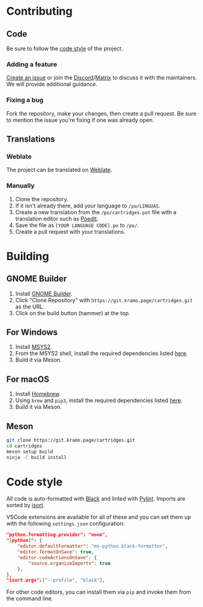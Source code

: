 # Contributing

## Code

Be sure to follow the [code style](#code-style) of the project.

### Adding a feature
[Create an issue](https://git.kramo.page/cartridges/issues/new) or join the [Discord](https://discord.gg/4KSFh3AmQR)/[Matrix](https://matrix.to/#/#cartridges:matrix.org) to discuss it with the maintainers. We will provide additional guidance.

### Fixing a bug
Fork the repository, make your changes, then create a pull request. Be sure to mention the issue you're fixing if one was already open.

## Translations
### Weblate
The project can be translated on [Weblate](https://hosted.weblate.org/engage/cartridges/).

### Manually
1. Clone the repository.
2. If it isn't already there, add your language to `/po/LINGUAS`.
3. Create a new translation from the `/po/cartridges.pot` file with a translation editor such as [Poedit](https://poedit.net/).
4. Save the file as `[YOUR LANGUAGE CODE].po` to `/po/`.
5. Create a pull request with your translations.

# Building

## GNOME Builder
1. Install [GNOME Builder](https://flathub.org/apps/org.gnome.Builder).
2. Click "Clone Repository" with `https://git.kramo.page/cartridges.git` as the URL.
3. Click on the build button (hammer) at the top.

## For Windows
1. Install [MSYS2](https://www.msys2.org/).
2. From the MSYS2 shell, install the required dependencies listed [here](https://github.com/kra-mo/cartridges/blob/main/.github/workflows/ci.yml).
3. Build it via Meson.

## For macOS
1. Install [Homebrew](https://brew.sh/).
2. Using `brew` and `pip3`, install the required dependencies listed [here](https://github.com/kra-mo/cartridges/blob/main/.github/workflows/ci.yml).
3. Build it via Meson.

## Meson
```bash
git clone https://git.kramo.page/cartridges.git
cd cartridges
meson setup build
ninja -C build install
```

# Code style

All code is auto-formatted with [Black](https://github.com/psf/black) and linted with [Pylint](https://github.com/pylint-dev/pylint). Imports are sorted by [isort](https://github.com/pycqa/isort).

VSCode extensions are available for all of these and you can set them up with the following `settings.json` configuration:

```json
"python.formatting.provider": "none",
"[python]": {
    "editor.defaultFormatter": "ms-python.black-formatter",
    "editor.formatOnSave": true,
    "editor.codeActionsOnSave": {
        "source.organizeImports": true
    },
},
"isort.args":["--profile", "black"],
```

For other code editors, you can install them via `pip` and invoke them from the command line.
